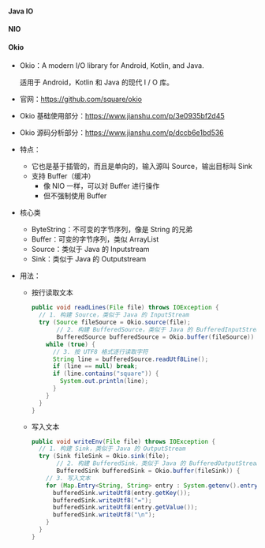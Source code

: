 #### Java IO

#### NIO

#### Okio

- Okio：A modern I/O library for Android, Kotlin, and Java.

  适用于 Android，Kotlin 和 Java 的现代 I / O 库。

- 官网：https://github.com/square/okio

- Okio 基础使用部分：https://www.jianshu.com/p/3e0935bf2d45

- Okio 源码分析部分：https://www.jianshu.com/p/dccb6e1bd536

- 特点：

  - 它也是基于插管的，而且是单向的，输入源叫 Source，输出目标叫 Sink
  - 支持 Buffer（缓冲）
    - 像 NIO 一样，可以对 Buffer 进行操作
    - 但不强制使用 Buffer

- 核心类

  - ByteString：不可变的字节序列，像是 String 的兄弟
  - Buffer：可变的字节序列，类似 ArrayList
  - Source：类似于 Java 的 Inputstream
  - Sink：类似于 Java 的 Outputstream

- 用法：

  - 按行读取文本

    ```java
    public void readLines(File file) throws IOException {
      // 1. 构建 Source，类似于 Java 的 InputStream
      try (Source fileSource = Okio.source(file);
           // 2. 构建 BufferedSource，类似于 Java 的 BufferedInputStream
           BufferedSource bufferedSource = Okio.buffer(fileSource)) {
        while (true) {
          // 3. 按 UTF8 格式逐行读取字符
          String line = bufferedSource.readUtf8Line();
          if (line == null) break;
          if (line.contains("square")) {
            System.out.println(line);
          }
        }
      }
    }
    ```

  - 写入文本

    ```java
    public void writeEnv(File file) throws IOException {
      // 1. 构建 Sink，类似于 Java 的 OutputStream
      try (Sink fileSink = Okio.sink(file);
           // 2. 构建 BufferedSink，类似于 Java 的 BufferedOutputStream
           BufferedSink bufferedSink = Okio.buffer(fileSink)) {
        // 3. 写入文本
        for (Map.Entry<String, String> entry : System.getenv().entrySet()) {
          bufferedSink.writeUtf8(entry.getKey());
          bufferedSink.writeUtf8("=");
          bufferedSink.writeUtf8(entry.getValue());
          bufferedSink.writeUtf8("\n");
        }
      }
    }
    ```